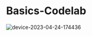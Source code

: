 # Basics-Codelab

![device-2023-04-24-174436](https://user-images.githubusercontent.com/128485336/234113439-4611c1ee-9ece-4f8e-9ae0-6d3ee909cbfd.gif)
